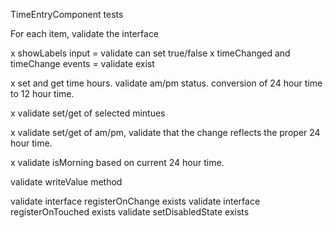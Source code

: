 TimeEntryComponent tests

For each item, validate the interface

x showLabels input = validate can set true/false
x timeChanged and timeChange events = validate exist

x set and get time hours. validate am/pm status. conversion of 24 hour time to 12 hour time.

x validate set/get of selected mintues

x validate set/get of am/pm, validate that the change reflects the proper 24 hour time.

x validate isMorning based on current 24 hour time.

validate writeValue method

validate interface registerOnChange exists
validate interface registerOnTouched exists
validate setDisabledState exists
